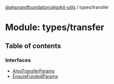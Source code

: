 [@algorandfoundation/algokit-utils](../README.md) / types/transfer

# Module: types/transfer

## Table of contents

### Interfaces

- [AlgoTransferParams](../interfaces/types_transfer.AlgoTransferParams.md)
- [EnsureFundedParams](../interfaces/types_transfer.EnsureFundedParams.md)
